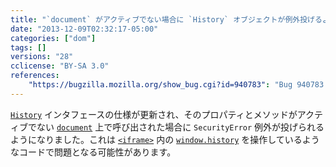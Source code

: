 ```yaml
---
title: "`document` がアクティブでない場合に `History` オブジェクトが例外投げるようになりました"
date: "2013-12-09T02:32:17-05:00"
categories: ["dom"]
tags: []
versions: "28"
cclicense: "BY-SA 3.0"
references:
    "https://bugzilla.mozilla.org/show_bug.cgi?id=940783": "Bug 940783 – History objects should unconditionally throw if their inner is not current"
---
```

[`History`](https://developer.mozilla.org/ja/docs/Web/API/History) インタフェースの仕様が更新され、そのプロパティとメソッドがアクティブでない [`document`](https://developer.mozilla.org/ja/docs/Web/API/document) 上で呼び出された場合に `SecurityError` 例外が投げられるようになりました。これは [`<iframe>`](https://developer.mozilla.org/ja/docs/Web/HTML/Element/iframe) 内の [`window.history`](https://developer.mozilla.org/ja/docs/Web/API/window.history) を操作しているようなコードで問題となる可能性があります。
